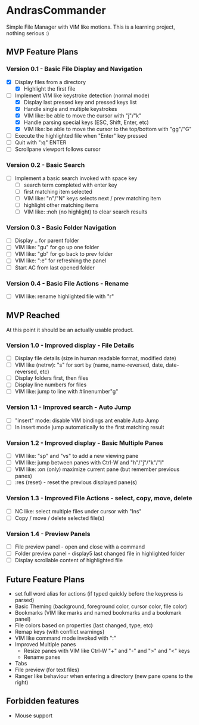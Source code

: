 # AndrasCommander

Simple File Manager with VIM like motions. 
This is a learning project, nothing serious :)

## MVP Feature Plans

### Version 0.1 - Basic File Display and Navigation
- [x] Display files from a directory 
    - [x] Highlight the first file
- [ ] Implement VIM like keystroke detection (normal mode)
    - [x] Display last pressed key and pressed keys list
    - [x] Handle single and multiple keystrokes
    - [x] VIM like: be able to move the cursor with "j"/"k" 
    - [x] Handle parsing special keys (ESC, Shift, Enter, etc)
    - [x] VIM like: be able to move the cursor to the top/bottom with "gg"/"G"
- [ ] Execute the highlighted file when "Enter" key pressed
- [ ] Quit with ":q" ENTER
- [ ] Scrollpane viewport follows cursor

### Version 0.2 - Basic Search
- [ ] Implement a basic search invoked with space key
    - [ ] search term completed with enter key 
    - [ ] first matching item selected
    - [ ] VIM like: "n"/"N" keys selects next / prev matching item
    - [ ] highlight other matching items
    - [ ] VIM like: :noh (no highlight) to clear search results
    
### Version 0.3 - Basic Folder Navigation
- [ ] Display .. for parent folder
- [ ] VIM like: "gu" for go up one folder 
- [ ] VIM like: "gb" for go back to prev folder
- [ ] VIM like: ":e" for refreshing the panel
- [ ] Start AC from last opened folder
    
### Version 0.4 - Basic File Actions - Rename
- [ ] VIM like: rename highlighted file with "r"

## MVP Reached
At this point it should be an actually usable product.

### Version 1.0 - Improved display - File Details
 - [ ] Display file details (size in human readable format, modified date)
 - [ ] VIM like (netrw): "s" for sort by (name, name-reversed, date, date-reversed, etc)
 - [ ] Display folders first, then files
 - [ ] Display line numbers for files
 - [ ] VIM like: jump to line with #linenumber"g"

### Version 1.1 - Improved search - Auto Jump
 - [ ] "insert" mode: disable VIM bindings ant enable Auto Jump
 - [ ] In insert mode jump automatically to the first matching result

### Version 1.2 - Improved display - Basic Multiple Panes
- [ ] VIM like: "sp" and "vs" to add a new viewing pane
- [ ] VIM like: jump between panes with Ctrl-W and "h"/"j"/"k"/"l"
- [ ] VIM like: :on (only) maximize current pane (but remember previous panes)
- [ ] :res (reset) - reset the previous displayed pane(s)

### Version 1.3 - Improved File Actions - select, copy, move, delete
- [ ] NC like: select multiple files under cursor with "Ins"
- [ ] Copy / move / delete selected file(s)

### Version 1.4 - Preview Panels
 - [ ] File preview panel - open and close with a command
 - [ ] Folder preview panel - display5 last changed file in highlighted folder
 - [ ] Display scrollable content of highlighted file

## Future Feature Plans
- set full word alias for actions (if typed quickly before the keypress is parsed)
- Basic Theming (background, foreground color, cursor color, file color)
- Bookmarks (VIM like marks and named bookmarks and a bookmark panel)
- File colors based on properties (last changed, type, etc)
- Remap keys (with conflict warnings)
- VIM like command mode invoked with ":" 
- Improved Multiple panes
    - Resize panes with VIM like Ctrl-W "+" and "-" and ">" and "<" keys
    - Rename panes 
- Tabs 
- File preview (for text files)
- Ranger like behaviour when entering a directory (new pane opens to the right)

## Forbidden features
- Mouse support

